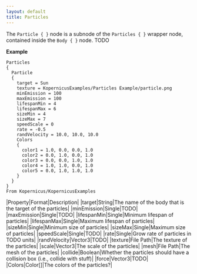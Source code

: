 ```yaml
---
layout: default
title: Particles
---
```


The `Particle { }` node is a subnode of the `Particles { }` wrapper node, contained inside the `Body { }` node. TODO

**Example**
```
Particles
{
  Particle
  {
    target = Sun
    texture = KopernicusExamples/Particles Example/particle.png
    minEmission = 100
    maxEmission = 100
    lifespanMin = 4
    lifespanMax = 6
    sizeMin = 4
    sizeMax = 7
    speedScale = 0
    rate = -0.5
    randVelocity = 10.0, 10.0, 10.0
    Colors
    {
      color1 = 1.0, 0.0, 0.0, 1.0
      color2 = 0.0, 1.0, 0.0, 1.0
      color3 = 0.0, 0.0, 1.0, 1.0
      color4 = 1.0, 1.0, 0.0, 1.0
      color5 = 0.0, 1.0, 1.0, 1.0
    }
  }
}
From Kopernicus/KopernicusExamples
```

|Property|Format|Description|
|target|String|The name of the body that is the target of the particles|
|minEmission|Single|TODO|
|maxEmission|Single|TODO|
|lifespanMin|Single|Minimum lifespan of particles|
|lifespanMax|Single|Maximum lifespan of particles|
|sizeMin|Single|Minimum size of particles|
|sizeMax|Single|Maximum size of particles|
|speedScale|Single|TODO|
|rate|Single|Grow rate of particles in TODO units|
|randVelocity|Vector3|TODO|
|texture|File Path|The texture of the particles|
|scale|Vector3|The scale of the particles|
|mesh|File Path|The mesh of the particles|
|collide|Boolean|Whether the particles should have a collision box (i.e., collide with stuff)|
|force|Vector3|TODO|
|Colors|Color[]|The colors of the particles?|
